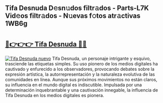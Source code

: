 ## Tifa Desnuda D𝚎sn𝚞dos filtr𝚊dos - Parts-L7K Vid𝚎os filtr𝚊dos - N𝚞evas f𝚘tos atr𝚊ctivas 1WB6g

# <h2><a href="http://mb8hmj2.tromn.icu/?c=Tifa+Desnuda">🔗👉👉👉 Tifa Desnuda 🔗🔗</a></h2>

[![Tifa Desnuda nuevo](https://i.imgur.com/pEAQMta.gif)](http://mb8hmj2.tromn.icu/?c=Tifa+Desnuda)
Tifa Desnuda, un personaje intrigante y esquivo, trasciende las etiquetas simples. Su uso pionero de los medios digitales ha cautivado y enfurecido a los observadores, provocando debates sobre la expresión artística, la autorrepresentación y la naturaleza evolutiva de las comunidades en línea. Aunque sus próximos movimientos no están claros, su influencia en el mundo digital es indiscutible. Impulsada por una determinación inquebrantable y una cautivación innegable, la influencia de Tifa Desnuda en los medios digitales es pionera.
